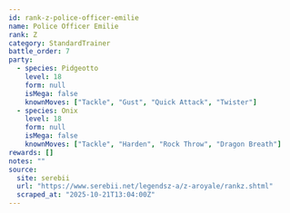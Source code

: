```yaml
---
id: rank-z-police-officer-emilie
name: Police Officer Emilie
rank: Z
category: StandardTrainer
battle_order: 7
party:
  - species: Pidgeotto
    level: 18
    form: null
    isMega: false
    knownMoves: ["Tackle", "Gust", "Quick Attack", "Twister"]
  - species: Onix
    level: 18
    form: null
    isMega: false
    knownMoves: ["Tackle", "Harden", "Rock Throw", "Dragon Breath"]
rewards: []
notes: ""
source:
  site: serebii
  url: "https://www.serebii.net/legendsz-a/z-aroyale/rankz.shtml"
  scraped_at: "2025-10-21T13:04:00Z"
---
```

